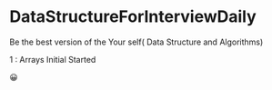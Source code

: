 # DataStructureForInterviewDaily
Be the best version of the Your self( Data Structure and Algorithms)


1 :  Arrays Initial Started 


<!DOCTYPE html>
<html>
<head>
<meta charset="UTF-8">
</head>
<body>


<p>&#128512;</p>

</body>
</html>
